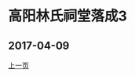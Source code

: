 高阳林氏祠堂落成3
========================

2017-04-09
------------------------
[上一页](/2017/04/9/祠堂落成2.html)
